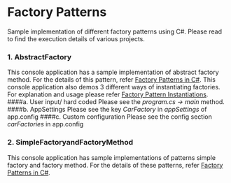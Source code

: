 # Factory Patterns
Sample implementation of different factory patterns using C#. Please read to find the execution details of various projects.

### 1. AbstractFactory
This console application has a sample implementation of abstract factory method. For the details of this pattern, refer [Factory Patterns in C#](https://codedesignetc.com/2017/03/02/factory-patterns/).
This console application also demos 3 different ways of instantiating factories. For explanation and usage please refer [Factory Pattern Instantiations](https://codedesignetc.com/2017/03/03/factory-pattern-instantiations/).
####a. User input/ hard coded 
Please see the *program.cs -> main* method.
####b. AppSettings
Please see the key *CarFactory* in *appSettings* of app.config
####c. Custom configuration
Please see the config section *carFactories* in app.config

### 2. SimpleFactoryandFactoryMethod
This console application has sample implementations of patterns simple factory and factory method. For the details of these patterns, refer [Factory Patterns in C#](https://codedesignetc.com/2017/03/02/factory-patterns/).

